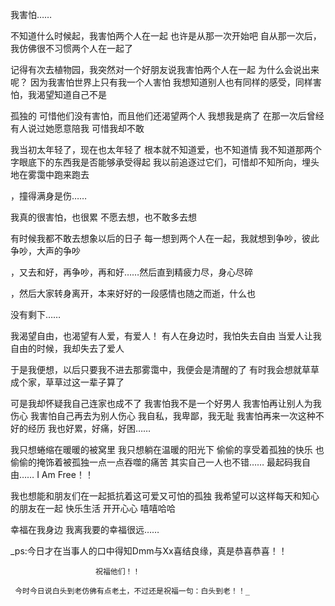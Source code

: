 我害怕……

 

不知道什么时候起，我害怕两个人在一起
也许是从那一次开始吧
自从那一次后，我仿佛很不习惯两个人在一起了

 

记得有次去植物园，我突然对一个好朋友说我害怕两个人在一起
为什么会说出来呢？
因为我害怕世界上只有我一个人害怕
我想知道别人也有同样的感受，同样害怕，我渴望知道自己不是

孤独的
可惜他们没有害怕，而且他们还渴望两个人
我想我是病了
在那一次后曾经有人说过她愿意陪我
可惜我却不敢

 

我当初太年轻了，现在也太年轻了
根本就不知道爱，也不知道情
我不知道那两个字眼底下的东西我是否能够承受得起
我以前追逐过它们，可惜却不知所向，埋头地在雾霭中跑来跑去

，撞得满身是伤……

我真的很害怕，也很累
不愿去想，也不敢多去想

有时候我都不敢去想象以后的日子
每一想到两个人在一起，我就想到争吵，彼此争吵，大声的争吵

，又去和好，再争吵，再和好……然后直到精疲力尽，身心尽碎

，然后大家转身离开，本来好好的一段感情也随之而逝，什么也

没有剩下……

 

我渴望自由，也渴望有人爱，有爱人！
有人在身边时，我怕失去自由
当爱人让我自由的时候，我却失去了爱人

 

于是我便想，以后只要我不进去那雾霭中，我便会是清醒的了
有时我会想就草草成个家，草草过这一辈子算了

可是我却怀疑我自己连家也成不了
我害怕我不是一个好男人
我害怕再让别人为我伤心
我害怕自己再去为别人伤心
我自私，我卑鄙，我无耻
我害怕再来一次这种不好的经历
我也好累，好痛，好困……

我只想蜷缩在暖暖的被窝里
我只想躺在温暖的阳光下
偷偷的享受着孤独的快乐
也偷偷的掩饰着被孤独一点一点吞噬的痛苦
其实自己一人也不错……
最起码我自由……
I Am Free！！

我也想能和朋友们在一起抵抗着这可爱又可怕的孤独
我希望可以这样每天和知心的朋友在一起
快乐生活
开开心心
嘻嘻哈哈

幸福在我身边
我离我要的幸福很远……

 

 

 

_ps:今日才在当事人的口中得知Dmm与Xx喜结良缘，真是恭喜恭喜！！

                       祝福他们！！

     今时今日说白头到老仿佛有点老土，不过还是祝福一句：白头到老！！_
<!-- ##{"timestamp":1181654204}## -->